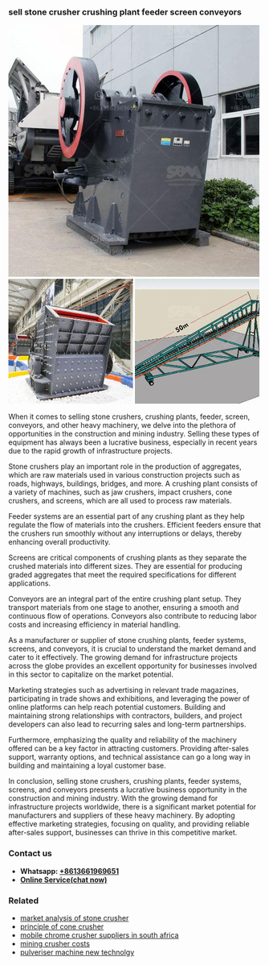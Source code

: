 <h3>sell stone crusher crushing plant feeder screen conveyors</h3><img src='1704857046.jpg' alt=''><p>When it comes to selling stone crushers, crushing plants, feeder, screen, conveyors, and other heavy machinery, we delve into the plethora of opportunities in the construction and mining industry. Selling these types of equipment has always been a lucrative business, especially in recent years due to the rapid growth of infrastructure projects.</p><p>Stone crushers play an important role in the production of aggregates, which are raw materials used in various construction projects such as roads, highways, buildings, bridges, and more. A crushing plant consists of a variety of machines, such as jaw crushers, impact crushers, cone crushers, and screens, which are all used to process raw materials.</p><p>Feeder systems are an essential part of any crushing plant as they help regulate the flow of materials into the crushers. Efficient feeders ensure that the crushers run smoothly without any interruptions or delays, thereby enhancing overall productivity.</p><p>Screens are critical components of crushing plants as they separate the crushed materials into different sizes. They are essential for producing graded aggregates that meet the required specifications for different applications.</p><p>Conveyors are an integral part of the entire crushing plant setup. They transport materials from one stage to another, ensuring a smooth and continuous flow of operations. Conveyors also contribute to reducing labor costs and increasing efficiency in material handling.</p><p>As a manufacturer or supplier of stone crushing plants, feeder systems, screens, and conveyors, it is crucial to understand the market demand and cater to it effectively. The growing demand for infrastructure projects across the globe provides an excellent opportunity for businesses involved in this sector to capitalize on the market potential.</p><p>Marketing strategies such as advertising in relevant trade magazines, participating in trade shows and exhibitions, and leveraging the power of online platforms can help reach potential customers. Building and maintaining strong relationships with contractors, builders, and project developers can also lead to recurring sales and long-term partnerships.</p><p>Furthermore, emphasizing the quality and reliability of the machinery offered can be a key factor in attracting customers. Providing after-sales support, warranty options, and technical assistance can go a long way in building and maintaining a loyal customer base.</p><p>In conclusion, selling stone crushers, crushing plants, feeder systems, screens, and conveyors presents a lucrative business opportunity in the construction and mining industry. With the growing demand for infrastructure projects worldwide, there is a significant market potential for manufacturers and suppliers of these heavy machinery. By adopting effective marketing strategies, focusing on quality, and providing reliable after-sales support, businesses can thrive in this competitive market.</p><h3>Contact us</h3><ul><li><strong>Whatsapp:&nbsp;<a href="https://wa.me/8613661969651">+8613661969651</a></strong></li><li><a href="https://swt.shibang-china.com/?git&amp;zhl&amp;sell stone crusher crushing plant feeder screen conveyors"><strong>Online Service(chat now)</strong></a></li></ul><h3>Related</h3><ul><li><a href='market analysis of stone crusher.md'>market analysis of stone crusher</a></li><li><a href='principle of cone crusher.md'>principle of cone crusher</a></li><li><a href='mobile chrome crusher suppliers in south africa.md'>mobile chrome crusher suppliers in south africa</a></li><li><a href='mining crusher costs.md'>mining crusher costs</a></li><li><a href='pulveriser machine new technolgy.md'>pulveriser machine new technolgy</a></li></ul>